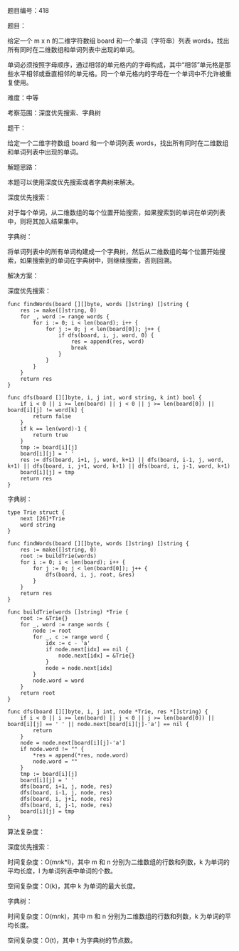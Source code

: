 题目编号：418

题目： 

给定一个 m x n 的二维字符数组 board 和一个单词（字符串）列表 words，找出所有同时在二维数组和单词列表中出现的单词。

单词必须按照字母顺序，通过相邻的单元格内的字母构成，其中“相邻”单元格是那些水平相邻或垂直相邻的单元格。同一个单元格内的字母在一个单词中不允许被重复使用。

难度：中等

考察范围：深度优先搜索、字典树

题干：

给定一个二维字符数组 board 和一个单词列表 words，找出所有同时在二维数组和单词列表中出现的单词。

解题思路：

本题可以使用深度优先搜索或者字典树来解决。

深度优先搜索：

对于每个单词，从二维数组的每个位置开始搜索，如果搜索到的单词在单词列表中，则将其加入结果集中。

字典树：

将单词列表中的所有单词构建成一个字典树，然后从二维数组的每个位置开始搜索，如果搜索到的单词在字典树中，则继续搜索，否则回溯。

解决方案：

深度优先搜索：

```
func findWords(board [][]byte, words []string) []string {
    res := make([]string, 0)
    for _, word := range words {
        for i := 0; i < len(board); i++ {
            for j := 0; j < len(board[0]); j++ {
                if dfs(board, i, j, word, 0) {
                    res = append(res, word)
                    break
                }
            }
        }
    }
    return res
}

func dfs(board [][]byte, i, j int, word string, k int) bool {
    if i < 0 || i >= len(board) || j < 0 || j >= len(board[0]) || board[i][j] != word[k] {
        return false
    }
    if k == len(word)-1 {
        return true
    }
    tmp := board[i][j]
    board[i][j] = ' '
    res := dfs(board, i+1, j, word, k+1) || dfs(board, i-1, j, word, k+1) || dfs(board, i, j+1, word, k+1) || dfs(board, i, j-1, word, k+1)
    board[i][j] = tmp
    return res
}
```

字典树：

```
type Trie struct {
    next [26]*Trie
    word string
}

func findWords(board [][]byte, words []string) []string {
    res := make([]string, 0)
    root := buildTrie(words)
    for i := 0; i < len(board); i++ {
        for j := 0; j < len(board[0]); j++ {
            dfs(board, i, j, root, &res)
        }
    }
    return res
}

func buildTrie(words []string) *Trie {
    root := &Trie{}
    for _, word := range words {
        node := root
        for _, c := range word {
            idx := c - 'a'
            if node.next[idx] == nil {
                node.next[idx] = &Trie{}
            }
            node = node.next[idx]
        }
        node.word = word
    }
    return root
}

func dfs(board [][]byte, i, j int, node *Trie, res *[]string) {
    if i < 0 || i >= len(board) || j < 0 || j >= len(board[0]) || board[i][j] == ' ' || node.next[board[i][j]-'a'] == nil {
        return
    }
    node = node.next[board[i][j]-'a']
    if node.word != "" {
        *res = append(*res, node.word)
        node.word = ""
    }
    tmp := board[i][j]
    board[i][j] = ' '
    dfs(board, i+1, j, node, res)
    dfs(board, i-1, j, node, res)
    dfs(board, i, j+1, node, res)
    dfs(board, i, j-1, node, res)
    board[i][j] = tmp
}
```

算法复杂度：

深度优先搜索：

时间复杂度：O(m*n*k*l)，其中 m 和 n 分别为二维数组的行数和列数，k 为单词的平均长度，l 为单词列表中单词的个数。

空间复杂度：O(k)，其中 k 为单词的最大长度。

字典树：

时间复杂度：O(m*n*k)，其中 m 和 n 分别为二维数组的行数和列数，k 为单词的平均长度。

空间复杂度：O(t)，其中 t 为字典树的节点数。